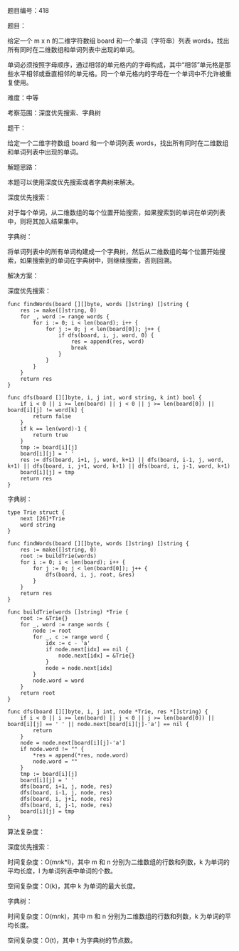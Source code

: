 题目编号：418

题目： 

给定一个 m x n 的二维字符数组 board 和一个单词（字符串）列表 words，找出所有同时在二维数组和单词列表中出现的单词。

单词必须按照字母顺序，通过相邻的单元格内的字母构成，其中“相邻”单元格是那些水平相邻或垂直相邻的单元格。同一个单元格内的字母在一个单词中不允许被重复使用。

难度：中等

考察范围：深度优先搜索、字典树

题干：

给定一个二维字符数组 board 和一个单词列表 words，找出所有同时在二维数组和单词列表中出现的单词。

解题思路：

本题可以使用深度优先搜索或者字典树来解决。

深度优先搜索：

对于每个单词，从二维数组的每个位置开始搜索，如果搜索到的单词在单词列表中，则将其加入结果集中。

字典树：

将单词列表中的所有单词构建成一个字典树，然后从二维数组的每个位置开始搜索，如果搜索到的单词在字典树中，则继续搜索，否则回溯。

解决方案：

深度优先搜索：

```
func findWords(board [][]byte, words []string) []string {
    res := make([]string, 0)
    for _, word := range words {
        for i := 0; i < len(board); i++ {
            for j := 0; j < len(board[0]); j++ {
                if dfs(board, i, j, word, 0) {
                    res = append(res, word)
                    break
                }
            }
        }
    }
    return res
}

func dfs(board [][]byte, i, j int, word string, k int) bool {
    if i < 0 || i >= len(board) || j < 0 || j >= len(board[0]) || board[i][j] != word[k] {
        return false
    }
    if k == len(word)-1 {
        return true
    }
    tmp := board[i][j]
    board[i][j] = ' '
    res := dfs(board, i+1, j, word, k+1) || dfs(board, i-1, j, word, k+1) || dfs(board, i, j+1, word, k+1) || dfs(board, i, j-1, word, k+1)
    board[i][j] = tmp
    return res
}
```

字典树：

```
type Trie struct {
    next [26]*Trie
    word string
}

func findWords(board [][]byte, words []string) []string {
    res := make([]string, 0)
    root := buildTrie(words)
    for i := 0; i < len(board); i++ {
        for j := 0; j < len(board[0]); j++ {
            dfs(board, i, j, root, &res)
        }
    }
    return res
}

func buildTrie(words []string) *Trie {
    root := &Trie{}
    for _, word := range words {
        node := root
        for _, c := range word {
            idx := c - 'a'
            if node.next[idx] == nil {
                node.next[idx] = &Trie{}
            }
            node = node.next[idx]
        }
        node.word = word
    }
    return root
}

func dfs(board [][]byte, i, j int, node *Trie, res *[]string) {
    if i < 0 || i >= len(board) || j < 0 || j >= len(board[0]) || board[i][j] == ' ' || node.next[board[i][j]-'a'] == nil {
        return
    }
    node = node.next[board[i][j]-'a']
    if node.word != "" {
        *res = append(*res, node.word)
        node.word = ""
    }
    tmp := board[i][j]
    board[i][j] = ' '
    dfs(board, i+1, j, node, res)
    dfs(board, i-1, j, node, res)
    dfs(board, i, j+1, node, res)
    dfs(board, i, j-1, node, res)
    board[i][j] = tmp
}
```

算法复杂度：

深度优先搜索：

时间复杂度：O(m*n*k*l)，其中 m 和 n 分别为二维数组的行数和列数，k 为单词的平均长度，l 为单词列表中单词的个数。

空间复杂度：O(k)，其中 k 为单词的最大长度。

字典树：

时间复杂度：O(m*n*k)，其中 m 和 n 分别为二维数组的行数和列数，k 为单词的平均长度。

空间复杂度：O(t)，其中 t 为字典树的节点数。